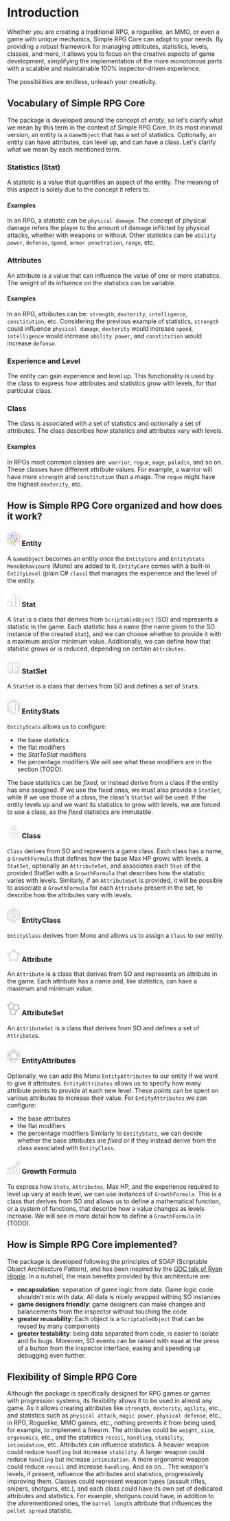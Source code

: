 # Introduction
Whether you are creating a traditional RPG, a roguelike, an MMO, or even a game with unique mechanics, Simple RPG Core can adapt to your needs. By providing a robust framework for managing attributes, statistics, levels, classes, and more, it allows you to focus on the creative aspects of game development, simplifying the implementation of the more monotonous parts with a scalable and maintainable 100% inspector-driven experience.  

The possibilities are endless, unleash your creativity.

## Vocabulary of Simple RPG Core
The package is developed around the concept of _entity_, so let's clarify what we mean by this term in the context of Simple RPG Core. In its most minimal version, an entity is a `GameObject` that has a set of statistics. Optionally, an entity can have attributes, can level up, and can have a class.
Let's clarify what we mean by each mentioned term.

### Statistics (Stat)
A statistic is a value that quantifies an aspect of the entity. The meaning of this aspect is solely due to the concept it refers to.
#### Examples
In an RPG, a statistic can be `physical damage`. The concept of physical damage refers the player to the amount of damage inflicted by physical attacks, whether with weapons or without. Other statistics can be `ability power`, `defense`, `speed`, `armor penetration`, `range`, etc.

### Attributes
An attribute is a value that can influence the value of one or more statistics. The weight of its influence on the statistics can be variable.
#### Examples
In an RPG, attributes can be: `strength`, `dexterity`, `intelligence`, `constitution`, etc. Considering the previous example of statistics, `strength` could influence `physical damage`, `dexterity` would increase `speed`, `intelligence` would increase `ability power`, and `constitution` would increase `defense`.

### Experience and Level
The entity can gain experience and level up. This functionality is used by the class to express how attributes and statistics grow with levels, for that particular class.

### Class
The class is associated with a set of statistics and optionally a set of attributes. The class describes how statistics and attributes vary with levels.
#### Examples
In RPGs most common classes are: `warrior`, `rogue`, `mage`, `paladin`, and so on. These classes have different attribute values. For example, a warrior will have more `strength` and `constitution` than a mage. The `rogue` might have the highest `dexterity`, etc.

## How is Simple RPG Core organized and how does it work?

### <img src="../images/SimpleRPG/entity-core.png" alt="EntityCore2" width="30" class="icon-background"/> Entity
A `GameObject` becomes an entity once the `EntityCore` and `EntityStats` `MonoBehaviour`s (Mono) are added to it. `EntityCore` comes with a built-in `EntityLevel` (plain C# `class`) that manages the experience and the level of the entity.

### <img src="../images/SimpleRPG/stat.png" alt="stat" width="30" class="icon-background"/> Stat
A `Stat` is a class that derives from `ScriptableObject` (SO) and represents a statistic in the game. Each statistic has a name (the name given to the SO instance of the created `Stat`), and we can choose whether to provide it with a maximum and/or minimum value. Additionally, we can define how that statistic grows or is reduced, depending on certain `Attributes`.

### <img src="../images/SimpleRPG/stat-set.png" alt="stat set" width="30" class="icon-background"/> StatSet
A `StatSet` is a class that derives from SO and defines a set of `Stat`s.

### <img src="../images/SimpleRPG/entity-stats.png" alt="entity stats" width="30" class="icon-background"/> EntityStats
`EntityStats` allows us to configure:
- the base statistics
- the flat modifiers
- the _StatToStat_ modifiers
- the percentage modifiers
We will see what these modifiers are in the section (TODO).

The base statistics can be _fixed_, or instead derive from a class if the entity has one assigned. If we use the fixed ones, we must also provide a `StatSet`, while if we use those of a class, the class's `StatSet` will be used. If the entity levels up and we want its statistics to grow with levels, we are forced to use a class, as the _fixed_ statistics are immutable.

### <img src="../images/SimpleRPG/class.png" alt="class" width="30" class="icon-background"/> Class
`Class` derives from SO and represents a game class. Each class has a name, a `GrowthFormula` that defines how the base Max HP grows with levels, a `StatSet`, optionally an `AttributeSet`, and associates each `Stat` of the provided StatSet with a `GrowthFormula` that describes how the statistic varies with levels. Similarly, if an `AttributeSet` is provided, it will be possible to associate a `GrowthFormula` for each `Attribute` present in the set, to describe how the attributes vary with levels.

### <img src="../images/SimpleRPG/entity-class.png" alt="entity class" width="30" class="icon-background"/> EntityClass
`EntityClass` derives from Mono and allows us to assign a `Class` to our entity.

### <img src="../images/SimpleRPG/attribute.png" alt="attribute" width="30" class="icon-background"/> Attribute
An `Attribute` is a class that derives from SO and represents an attribute in the game. Each attribute has a name and, like statistics, can have a maximum and minimum value.

### <img src="../images/SimpleRPG/attribute-set.png" alt="stat set" width="30" class="icon-background"/> AttributeSet
An `AttributeSet` is a class that derives from SO and defines a set of `Attribute`s.

### <img src="../images/SimpleRPG/entity-attributes.png" alt="entity attributes" width="30" class="icon-background"/> EntityAttributes
Optionally, we can add the Mono `EntityAttributes` to our entity if we want to give it attributes. `EntityAttributes` allows us to specify how many attribute points to provide at each new level. These points can be spent on various attributes to increase their value. For `EntityAttributes` we can configure:
- the base attributes
- the flat modifiers
- the percentage modifiers
Similarly to `EntityStats`, we can decide whether the base attributes are _fixed_ or if they instead derive from the class associated with `EntityClass`.

### <img src="../images/SimpleRPG/growth-fo.png" alt="growth formula" width="30" class="icon-background"/> Growth Formula
To express how `Stats`, `Attributes`, Max HP, and the experience required to level up vary at each level, we can use instances of `GrowthFormula`. This is a class that derives from SO and allows us to define a mathematical function, or a system of functions, that describe how a value changes as levels increase. We will see in more detail how to define a `GrowthFormula` in (TODO).

## How is Simple RPG Core implemented?
The package is developed following the principles of SOAP (Scriptable Object Architecture Pattern), and has been inspired by the [GDC talk of Ryan Hipple](https://www.youtube.com/watch?v=raQ3iHhE_Kk&ab_channel=Unity). In a nutshell, the main benefits provided by this architecture are:
- **encapsulation**: separation of game logic from data. Game logic code shouldn't mix with data. All data is nicely wrapped withing SO instances
- **game designers friendly**: game designers can make changes and balancements from the inspector without touching the code
- **greater reusability**: Each object is a `ScriptableObject` that can be reused by many components
- **greater testability**: being data separated from code, is easier to isolate and fix bugs. Moreover, SO events can be raised with ease at the press of a button from the inspector interface, easing and speeding up debugging even further.

## Flexibility of Simple RPG Core
Although the package is specifically designed for RPG games or games with progression systems, its flexibility allows it to be used in almost any game. As it allows creating attributes like `strength`, `dexterity`, `agility`, etc., and statistics such as `physical attack`, `magic power`, `physical defense`, etc., in RPG, Roguelike, MMO games, etc., nothing prevents it from being used, for example, to implement a firearm. The attributes could be `weight`, `size`, `ergonomics`, etc., and the statistics `recoil`, `handling`, `stability`, `intimidation`, etc. Attributes can influence statistics. A heavier weapon could reduce `handling` but increase `stability`. A larger weapon could reduce `handling` but increase `intimidation`. A more ergonomic weapon could reduce `recoil` and increase `handling`. And so on... The weapon's levels, if present, influence the attributes and statistics, progressively improving them. Classes could represent weapon types (assault rifles, snipers, shotguns, etc.), and each class could have its own set of dedicated attributes and statistics. For example, shotguns could have, in addition to the aforementioned ones, the `barrel length` attribute that influences the `pellet spread` statistic.
